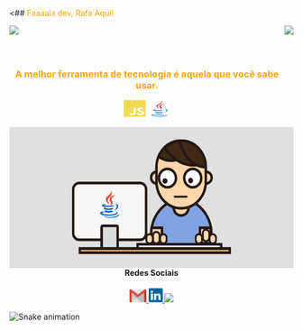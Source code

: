 <## <span style="color: #FFA500">Faaaala dev, Rafa Aqui!</span>

<div>
  
  <img  height="180em" src="https://github-readme-stats.vercel.app/api?username=RafaelCavalcanteCoder&show_icons=true&theme=great-gatsby&include_all_commits=true&count_private=true"/>
  <img align="right" height="180em" src="https://github-readme-stats.vercel.app/api/top-langs/?username=RafaelCavalcanteCoder&layout=compact&langs_count=16&theme=great-gatsby"/>
</div>
<br>

<div  align="center"> 
  <div style="display: inline_block"><br>
    <img align="left" height="250" alt="coding-time" src="code.gif">
    <h3 style="color: #FFA500;" align="center">A melhor ferramenta de tecnologia é aquela que você sabe usar. </h3>
    <img align="center" height="30" width="40" alt="js-icon"  src="https://raw.githubusercontent.com/devicons/devicon/master/icons/javascript/javascript-plain.svg">
    <img align="center" height="30" width="40" alt="react-icon" src="https://raw.githubusercontent.com/devicons/devicon/master/icons/java/java-original.svg">
   </div>
    
  
  <h4 align="center">Redes Sociais</h4>
    <a href = "mailto: rco.cavalcante@gmail.com">
      <img width="30" src="gmail.svg">
    </a>
    <a href = "https://www.linkedin.com/in/rafael-qa/">
      <img width="25" src="linkedin.svg">
    </a>
   <a href = "https://www.instagram.com/rafacavalks/">
      <img width="25" src="instagram.png">
    </a>
</div>

  
![Snake animation](https://github.com/LuigiGf/LuigiGf/blob/output/github-contribution-grid-snake.svg)
